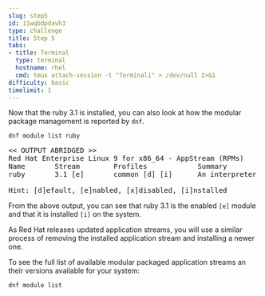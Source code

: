 ```yaml
---
slug: step5
id: 11wqbdpdavh3
type: challenge
title: Step 5
tabs:
- title: Terminal
  type: terminal
  hostname: rhel
  cmd: tmux attach-session -t "Terminal1" > /dev/null 2>&1
difficulty: basic
timelimit: 1
---
```

Now that the ruby 3.1 is installed, you can also look at how the modular package management is reported by `dnf`.

```bash,run
dnf module list ruby
```

<pre class="file">
<< OUTPUT ABRIDGED >>
Red Hat Enterprise Linux 9 for x86_64 - AppStream (RPMs)
Name       Stream        Profiles            Summary
ruby       3.1 [e]       common [d] [i]      An interpreter of object-oriented scripting language

Hint: [d]efault, [e]nabled, [x]disabled, [i]nstalled
</pre>

From the above output, you can see that ruby 3.1 is the enabled `[e]` module and that it is installed `[i]` on the system.

As Red Hat releases updated application streams, you will use a similar process of removing the installed application stream and installing a newer one.

To see the full list of available modular packaged application streams an their versions available for your system:

```bash,run
dnf module list
```
